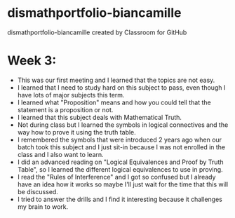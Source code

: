 # dismathportfolio-biancamille
dismathportfolio-biancamille created by Classroom for GitHub

# Week 3:
- This was our first meeting and I learned that the topics are not easy.
- I learned that I need to study hard on this subject to pass, even though I have lots of major subjects this term.
- I learned what "Proposition" means and how you could tell that the statement is a proposition or not.
- I learned that this subject deals with Mathematical Truth.
- Not during class but I learned the symbols in logical connectives and the way how to prove it using the truth table.
- I remembered the symbols that were introduced 2 years ago when our batch took this subject and I just sit-in because I was not enrolled in the class and I also want to learn.
- I did an advanced reading on "Logical Equivalences and Proof by Truth Table", so I learned the different logical equivalences to use in proving.
- I read the "Rules of Interference" and I got so confused but I already have an idea how it works so maybe I'll just wait for the time that this will be discussed.
- I tried to answer the drills and I find it interesting because it challenges my brain to work.
